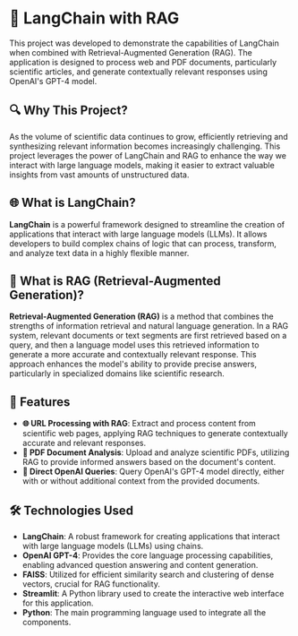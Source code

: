 # 🧠 LangChain with RAG

This project was developed to demonstrate the capabilities of LangChain when combined with Retrieval-Augmented Generation (RAG). The application is designed to process web and PDF documents, particularly scientific articles, and generate contextually relevant responses using OpenAI's GPT-4 model.

## 🔍 Why This Project?

As the volume of scientific data continues to grow, efficiently retrieving and synthesizing relevant information becomes increasingly challenging. This project leverages the power of LangChain and RAG to enhance the way we interact with large language models, making it easier to extract valuable insights from vast amounts of unstructured data.

## 🌐 What is LangChain?

**LangChain** is a powerful framework designed to streamline the creation of applications that interact with large language models (LLMs). It allows developers to build complex chains of logic that can process, transform, and analyze text data in a highly flexible manner.

## 🔗 What is RAG (Retrieval-Augmented Generation)?

**Retrieval-Augmented Generation (RAG)** is a method that combines the strengths of information retrieval and natural language generation. In a RAG system, relevant documents or text segments are first retrieved based on a query, and then a language model uses this retrieved information to generate a more accurate and contextually relevant response. This approach enhances the model's ability to provide precise answers, particularly in specialized domains like scientific research.

## 🚀 Features

- **🌐 URL Processing with RAG**: Extract and process content from scientific web pages, applying RAG techniques to generate contextually accurate and relevant responses.
- **📄 PDF Document Analysis**: Upload and analyze scientific PDFs, utilizing RAG to provide informed answers based on the document's content.
- **💬 Direct OpenAI Queries**: Query OpenAI's GPT-4 model directly, either with or without additional context from the provided documents.

## 🛠️ Technologies Used

- **LangChain**: A robust framework for creating applications that interact with large language models (LLMs) using chains.
- **OpenAI GPT-4**: Provides the core language processing capabilities, enabling advanced question answering and content generation.
- **FAISS**: Utilized for efficient similarity search and clustering of dense vectors, crucial for RAG functionality.
- **Streamlit**: A Python library used to create the interactive web interface for this application.
- **Python**: The main programming language used to integrate all the components.


